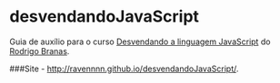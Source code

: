 # desvendandoJavaScript

Guia de auxílio para o curso [Desvendando a linguagem JavaScript](https://www.youtube.com/playlist?list=PLQCmSnNFVYnT1-oeDOSBnt164802rkegc) do [Rodrigo Branas](https://www.youtube.com/user/rodrigobranas).

###Site - http://ravennnn.github.io/desvendandoJavaScript/.
